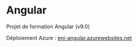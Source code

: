 # Angular

Projet de formation Angular (v9.0)

Déploiement Azure : [eni-angular.azurewebsites.net](https://eni-angular.azurewebsites.net/)

